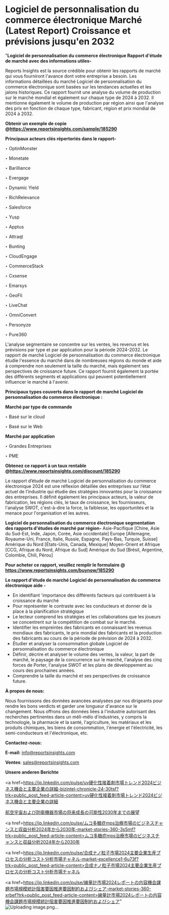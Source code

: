 # Logiciel de personnalisation du commerce électronique Marché (Latest Report) Croissance et prévisions jusqu'en 2032

"<strong>Logiciel de personnalisation du commerce électronique Rapport d'étude de marché avec des informations utiles-</strong>

Reports Insights est la source crédible pour obtenir les rapports de marché qui vous fourniront l'avance dont votre entreprise a besoin. Les informations détaillées du marché Logiciel de personnalisation du commerce électronique sont basées sur les tendances actuelles et les jalons historiques. Ce rapport fournit une analyse du volume de production sur le marché mondial et également sur chaque type de 2024 à 2032. Il mentionne également le volume de production par région ainsi que l'analyse des prix en fonction de chaque type, fabricant, région et prix mondial de 2024 à 2032.

<strong><b>Obtenir un exemple de copie @</b></strong><a href=https://www.reportsinsights.com/sample/185290><strong><b>https://www.reportsinsights.com/sample/185290</b></strong></a>

<b>Principaux acteurs clés répertoriés dans le rapport-</b>

<b> </b>‣ OptinMonster

‣ Monetate

‣ Barilliance

‣ Evergage

‣ Dynamic Yield

‣ RichRelevance

‣ Salesforce

‣ Yusp

‣ Apptus

‣ Attraqt

‣ Bunting

‣ CloudEngage

‣ CommerceStack

‣ Cxsense

‣ Emarsys

‣ GeoFli

‣ LiveChat

‣ OmniConvert

‣ Personyze

‣ Pure360

L'analyse segmentaire se concentre sur les ventes, les revenus et les prévisions par type et par application pour la période 2024-2032. Le rapport de marché Logiciel de personnalisation du commerce électronique étudie l'essence du marché dans de nombreuses régions du monde et aide à comprendre non seulement la taille du marché, mais également ses perspectives de croissance future. Ce rapport fournit également la portée des différents segments et applications qui peuvent potentiellement influencer le marché à l'avenir.

<strong>Principaux types couverts dans le rapport de marché Logiciel de personnalisation du commerce électronique :</strong>

<strong>Marché par type de commande</strong>

‣ Basé sur le cloud

‣ Basé sur le Web

<strong>Marché par application</strong>

‣ Grandes Entreprises

‣ PME

<strong><b>Obtenez ce rapport à un taux rentable @</b></strong><a href=https://www.reportsinsights.com/discount/185290><strong><b>https://www.reportsinsights.com/discount/185290</b></strong></a>

Le rapport d’étude de marché Logiciel de personnalisation du commerce électronique 2024 est une réflexion détaillée des entreprises sur l’état actuel de l’industrie qui étudie des stratégies innovantes pour la croissance des entreprises. Il définit également les principaux acteurs, la valeur de fabrication, les régions clés, le taux de croissance, les fournisseurs, l'analyse SWOT, c'est-à-dire la force, la faiblesse, les opportunités et la menace pour l'organisation et les autres.

<strong>Logiciel de personnalisation du commerce électronique segmentation des rapports d'études de marché par région-</strong>
Asie-Pacifique [Chine, Asie du Sud-Est, Inde, Japon, Corée, Asie occidentale]
Europe [Allemagne, Royaume-Uni, France, Italie, Russie, Espagne, Pays-Bas, Turquie, Suisse]
Amérique du Nord [États-Unis, Canada, Mexique]
Moyen-Orient et Afrique [CCG, Afrique du Nord, Afrique du Sud]
Amérique du Sud [Brésil, Argentine, Colombie, Chili, Pérou]

<strong>Pour acheter ce rapport, veuillez remplir le formulaire @   <a href=https://www.reportsinsights.com/buynow/185290>https://www.reportsinsights.com/buynow/185290</a></strong>

<strong>Le rapport d'étude de marché Logiciel de personnalisation du commerce électronique aide -</strong>
<ul>
  <li>En identifiant 'importance des différents facteurs qui contribuent à la croissance du marché</li>
  <li>Pour représenter le contraste avec les conducteurs et donner de la place à la planification stratégique</li>
  <li>Le lecteur comprend les stratégies et les collaborations que les joueurs se concentrent sur la compétition de combat sur le marché.</li>
  <li>Identifier les empreintes des fabricants en connaissant les revenus mondiaux des fabricants, le prix mondial des fabricants et la production des fabricants au cours de la période de prévision de 2024 à 2032.</li>
  <li>Étudier et analyser la consommation globale Logiciel de personnalisation du commerce électronique</li>
  <li>Définir, décrire et analyser le volume des ventes, la valeur, la part de marché, le paysage de la concurrence sur le marché, l'analyse des cinq forces de Porter, l'analyse SWOT et les plans de développement au cours des prochaines années.</li>
  <li>Comprendre la taille du marché et ses perspectives de croissance future.</li>
</ul>
<strong>À propos de nous:</strong>

Nous fournissons des données avancées analysées par nos dirigeants pour rendre les bons verdicts et garder une longueur d'avance sur le changement. Nous offrons des données liées à l'industrie autorisant des recherches pertinentes dans un méli-mélo d'industries, y compris la technologie, la pharmacie et la santé, l'agriculture, les matériaux et les produits chimiques, les biens de consommation, l'énergie et l'électricité, les semi-conducteurs et l'électronique, etc.

<strong>Contactez-nous:</strong>

<strong>E-mail:</strong> <a href=mailto:info@reportsinsights.com>info@reportsinsights.com</a>

<strong>Ventes</strong>: <a href=mailto:sales@reportsinsights.com>sales@reportsinsights.com</a>

<strong>Unsere anderen Berichte</strong>

<a href=https://jp.linkedin.com/pulse/uv硬化性接着剤市場トレンド2024ビジネス機会と主要企業の詳細-bizintel-chronicle-24-30tsf?trk=public_post_feed-article-content>uv硬化性接着剤市場トレンド2024ビジネス機会と主要企業の詳細</a>

<a href=https://www.linkedin.com/pulse/航空宇宙および防衛機器市場の将来成長の可能性2030年までの展望-reportsinsights-pvt-ltd-rx4uf/>航空宇宙および防衛機器市場の将来成長の可能性2030年までの展望</a>

<a href=https://jp.linkedin.com/pulse/ムコ多糖症mps治療市場のビジネスチャンスと収益分析2024年から2030年-market-stories-360-3s5mf?trk=public_post_feed-article-content>ムコ多糖症mps治療市場のビジネスチャンスと収益分析2024年から2030年</a>

<a href=https://jp.linkedin.com/pulse/合成ナノ粒子市場2024主要企業生産プロセスの分析コスト分析市場チャネル-market-excellence1-6u73f?trk=public_post_feed-article-content>合成ナノ粒子市場2024主要企業生産プロセスの分析コスト分析市場チャネル</a>

<a href=https://jp.linkedin.com/pulse/線量計市場2024レポートの内容機会課題市場規模統計阻害要因推進要因制約およびシェア-market-stories-360-xrbef?trk=public_post_feed-article-content>線量計市場2024レポートの内容機会課題市場規模統計阻害要因推進要因制約およびシェア</a>"
![Uploading image.png…]()
